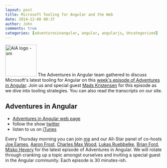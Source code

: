 ```yaml
---
layout: post
title: Microsoft Tooling for Angular and the Web 
date: 2014-12-08 00:37
author: John
comments: true
categories: [adventuresinangular, angular, angularjs, Uncategorized]
---
```

<a href="http://adventuresinangular.com"><img src="http://images.johnpapa.net/wp-content/uploads/2014/08/AiA-logo-sm.png" alt="AiA logo - sm" width="100" height="101" class="alignleft size-full wp-image-32351" /></a> The Adventures in Angular team gathered to discuss Microsoft's latest tooling for Angular on this <a href="http://jpapa.me/AiA-019">week's episode of Adventures in Angular</a>. Join us and special guest <a href="https://twitter.com/MKristensen">Mads Kristensen</a> for this episode as we dive into tooling strategies. You can also read the transcripts on our site.

<h2>Adventures in Angular</h2>

<ul>
<li><a href="http://adventuresinangular.com">Adventures in Angular web page</a></li>
<li>follow the show <a href="https://twitter.com/angularpodcast">twitter</a></li>
<li>listen to us on <a href="https://itunes.apple.com/us/podcast/adventures-in-angular/id907361052">iTunes</a></li>
</ul>

Every Thursday morning you can join <a href="https://twitter.com/john_papa">me</a> and our All-Star panel of co-hosts <a href="https://twitter.com/josepheames">Joe Eames</a>, <a href="https://twitter.com/js_dev">Aaron Frost</a>, <a href="https://twitter.com/cmaxw">Charles Max Wood</a>, <a href="https://twitter.com/simpulton">Lukas Ruebbelke</a>, <a href="https://twitter.com/briantford">Brian Ford</a>, <a href="https://twitter.com/mhevery">Misko Hevery</a> for the latest episode of Adventures in Angular. We will rotate through cranking up a topic amongst ourselves and inviting a special guest in the Angular community. Each episode is 30 minutes-ish.
